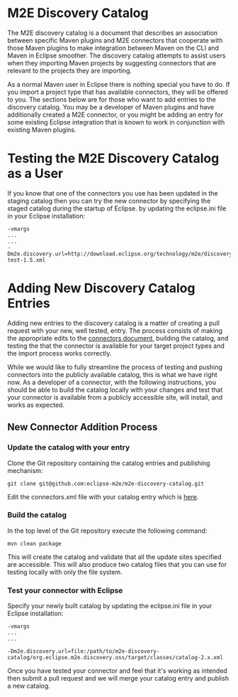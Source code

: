 # M2E Discovery Catalog

The M2E discovery catalog is a document that describes an association between specific Maven plugins and M2E connectors that cooperate with those Maven plugins to make integration between Maven on the CLI and Maven in Eclipse smoother. The discovery catalog attempts to assist users when they importing Maven projects by suggesting connectors that are relevant to the projects they are importing. 

As a normal Maven user in Eclipse there is nothing special you have to do. If you import a project type that has available connectors, they will be offered to you. The sections below are for those who want to add entries to the discovery catalog. You may be a developer of Maven plugins and have additionally created a M2E connector, or you might be adding an entry for some existing Eclipse integration that is known to work in conjunction with existing Maven plugins.

# Testing the M2E Discovery Catalog as a User

If you know that one of the connectors you use has been updated in the staging catalog then you can try the new connector by specifying the staged catalog during the startup of Eclipse. by updating the eclipse.ini file in your Eclipse installation:

```
-vmargs
...
...
-Dm2e.discovery.url=http://download.eclipse.org/technology/m2e/discovery/directory-test-1.5.xml                                                                         
```
# Adding New Discovery Catalog Entries 

Adding new entries to the discovery catalog is a matter of creating a pull request with your new, well tested, entry. The process consists of making the appropriate edits to the [connectors document][1], building the catalog, and testing the that the connector is available for  your target project types and the import process works correctly.

While we would like to fully streamline the process of testing and pushing connectors into the publicly available catalog, this is what we have right now. As a developer of a connector, with the following instructions, you should be able to build the catalog locally with your changes and test that your connector is available from a publicly accessible site, will install, and works as expected.

## New Connector Addition Process

### Update the catalog with your entry

Clone the Git repository containing the catalog entries and publishing mechanism:

```
git clone git@github.com:eclipse-m2e/m2e-discovery-catalog.git
```

Edit the connectors.xml file with your catalog entry which is [here][1].

### Build the catalog

In the top level of the Git repository execute the following command:

```
mvn clean package
```

This will create the catalog and validate that all the update sites specified are accessible. This will also produce two catalog files that you can use for testing locally with only the file system.

### Test your connector with Eclipse

Specify your newly built catalog by updating the eclipse.ini file in your Eclipse installation:

```
-vmargs
...
...

-Dm2e.discovery.url=file:/path/to/m2e-discovery-catalog/org.eclipse.m2e.discovery.oss/target/classes/catalog-2.x.xml                                                                              
```
Once you have tested your connector and feel that it's working as intended then submit a pull request and we will merge your catalog entry and publish a new catalog.

[1]: https://github.com/eclipse-m2e/m2e-discovery-catalog/blob/master/org.eclipse.m2e.discovery.oss/src/main/resources-filtered/connectors.xml
[2]: https://github.com/tesla/m2eclipse-tycho
[3]: http://www.eclipse.org/tycho/
